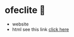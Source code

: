 # ofeclite 	:green_heart:
* website
* html
see this link [click here ](http://127.0.0.1:5500/index.html)
